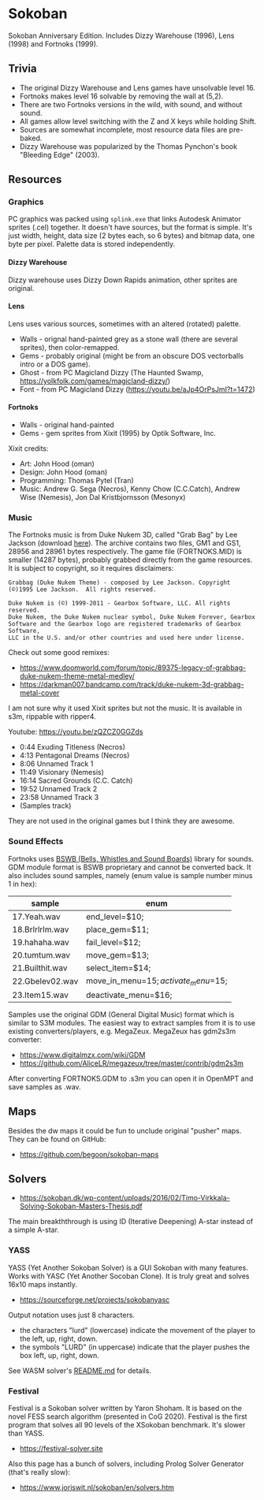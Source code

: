 # Sokoban

Sokoban Anniversary Edition. Includes Dizzy Warehouse (1996), Lens (1998) and Fortnoks (1999).

## Trivia

* The original Dizzy Warehouse and Lens games have unsolvable level 16.
* Fortnoks makes level 16 solvable by removing the wall at (5,2).
* There are two Fortnoks versions in the wild, with sound, and without sound.
* All games allow level switching with the Z and X keys while holding Shift.
* Sources are somewhat incomplete, most resource data files are pre-baked.
* Dizzy Warehouse was popularized by the Thomas Pynchon's book "Bleeding Edge" (2003).

## Resources

### Graphics

PC graphics was packed using `splink.exe` that links Autodesk Animator sprites (.cel) together.
It doesn't have sources, but the format is simple.
It's just width, height, data size (2 bytes each, so 6 bytes) and bitmap data, one byte per pixel.
Palette data is stored independently.

#### Dizzy Warehouse

Dizzy warehouse uses Dizzy Down Rapids animation, other sprites are original.

#### Lens

Lens uses various sources, sometimes with an altered (rotated) palette.

* Walls - orignal hand-painted grey as a stone wall (there are several sprites), then color-remapped.
* Gems - probably original (might be from an obscure DOS vectorballs intro or a DOS game).
* Ghost - from PC Magicland Dizzy (The Haunted Swamp, https://yolkfolk.com/games/magicland-dizzy/)
* Font - from PC Magicland Dizzy (https://youtu.be/aJp4OrPsJmI?t=1472)

#### Fortnoks

* Walls - original hand-painted
* Gems - gem sprites from Xixit (1995) by Optik Software, Inc.

Xixit credits:

* Art: John Hood (oman)
* Design: John Hood (oman)
* Programming: Thomas Pytel (Tran)
* Music: Andrew G. Sega (Necros), Kenny Chow (C.C.Catch), Andrew Wise (Nemesis), Jon Dal Kristbjornsson (Mesonyx)

### Music

The Fortnoks music is from Duke Nukem 3D, called "Grab Bag" by Lee Jackson (download [here](https://leejacksonaudio.lbjackson.com/GrabbagOriginalVersionMIDI1.1.zip)).
The archive contains two files, GM1 and GS1, 28956 and 28961 bytes respectively.
The game file (FORTNOKS.MID) is smaller (14287 bytes), probably grabbed directly from the game resources.
It is subject to copyright, so it requires disclaimers:

```
Grabbag (Duke Nukem Theme) - composed by Lee Jackson. Copyright (©)1995 Lee Jackson.  All rights reserved.
```

```
Duke Nukem is (©) 1999-2011 - Gearbox Software, LLC. All rights reserved.
Duke Nukem, the Duke Nukem nuclear symbol, Duke Nukem Forever, Gearbox
Software and the Gearbox logo are registered trademarks of Gearbox Software,
LLC in the U.S. and/or other countries and used here under license.
```

Check out some good remixes:

* https://www.doomworld.com/forum/topic/89375-legacy-of-grabbag-duke-nukem-theme-metal-medley/
* https://darkman007.bandcamp.com/track/duke-nukem-3d-grabbag-metal-cover

I am not sure why it used Xixit sprites but not the music. It is available in s3m, rippable with ripper4.

Youtube: https://youtu.be/zQZCZ0GGZds

* 0:44 Exuding Titleness (Necros)
* 4:13 Pentagonal Dreams (Necros)
* 8:06 Unnamed Track 1
* 11:49 Visionary (Nemesis)
* 16:14 Sacred Grounds (C.C. Catch)
* 19:52 Unnamed Track 2
* 23:58 Unnamed Track 3
* (Samples track)

They are not used in the original games but I think they are awesome.

### Sound Effects

Fortnoks uses [BSWB (Bells, Whistles and Sound Boards)](https://www.phatcode.net/downloads.php?id=170) library for sounds.
GDM module format is BSWB proprietary and cannot be converted back.
It also includes sound samples, namely (enum value is sample number minus 1 in hex):

sample | enum
---|---
17.Yeah.wav | end_level=$10;
18.Brlrlrlm.wav | place_gem=$11;
19.hahaha.wav | fail_level=$12;
20.tumtum.wav | move_gem=$13;
21.Builthit.wav | select_item=$14;
22.Gbelev02.wav | move_in_menu=$15; activate_menu=$15;
23.Item15.wav | deactivate_menu=$16;

Samples use the original GDM (General Digital Music) format which is similar to S3M modules.
The easiest way to extract samples from it is to use existing converters/players, e.g. MegaZeux.
MegaZeux has gdm2s3m converter:

* https://www.digitalmzx.com/wiki/GDM
* https://github.com/AliceLR/megazeux/tree/master/contrib/gdm2s3m

After converting FORTNOKS.GDM to .s3m you can open it in OpenMPT and save samples as .wav.

## Maps

Besides the dw maps it could be fun to unclude original "pusher" maps. They can be found on GitHub:

* https://github.com/begoon/sokoban-maps

## Solvers

* https://sokoban.dk/wp-content/uploads/2016/02/Timo-Virkkala-Solving-Sokoban-Masters-Thesis.pdf

The main breakththrough is using ID (Iterative Deepening) A-star instead of a simple A-star.

### YASS

YASS (Yet Another Sokoban Solver) is a GUI Sokoban with many features.
Works with YASC (Yet Another Socoban Clone). It is truly great and solves 16x10 maps instantly.

* https://sourceforge.net/projects/sokobanyasc

Output notation uses just 8 characters.

* the characters "lurd" (lowercase) indicate the movement of the player to the left, up, right, down.
* the symbols "LURD" (in uppercase) indicate that the player pushes the box left, up, right, down.

See WASM solver's [README.md](./tools/YASS/README.md) for details.

### Festival

Festival is a Sokoban solver written by Yaron Shoham. It is based on the novel FESS search algorithm (presented in CoG 2020).
Festival is the first program that solves all 90 levels of the XSokoban benchmark. It's slower than YASS.

* https://festival-solver.site

Also this page has a bunch of solvers, including Prolog Solver Generator (that's really slow):

* https://www.joriswit.nl/sokoban/en/solvers.htm
